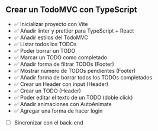 ## Crear un TodoMVC con TypeScript

- ✅ Inicializar proyecto con Vite
- ✅ Añadir linter y prettier para TypeScript + React
- ✅ Añadir estilos del TodoMVC
- ✅ Listar todos los TODOs
- ✅ Poder borrar un TODO
- ✅ Marcar un TODO como completado
- ✅ Añadir forma de filtrar TODOs (Footer)
- ✅ Mostrar número de TODOs pendientes (Footer)
- ✅ Añadir forma de borrar todos los TODOs completados
- ✅ Crear un Header con input (Header)
- ✅ Crear un TODO (Header)
- ✅ Poder editar el texto de un TODO (doble click)
- ✅ Añadir animaciones con AutoAnimate
- ✅ Agregar una forma de hacer login
- [ ] Sincronizar con el back-end
